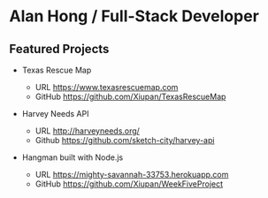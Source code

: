 # Alan Hong / Full-Stack Developer


## Featured Projects
* Texas Rescue Map
  - URL https://www.texasrescuemap.com
  - GitHub https://github.com/Xiupan/TexasRescueMap

* Harvey Needs API
  - URL http://harveyneeds.org/
  - Github https://github.com/sketch-city/harvey-api

* Hangman built with Node.js
  - URL https://mighty-savannah-33753.herokuapp.com
  - GitHub https://github.com/Xiupan/WeekFiveProject
